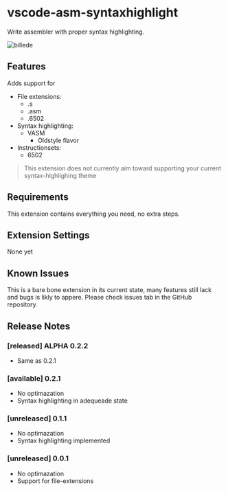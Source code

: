 # vscode-asm-syntaxhighlight

Write assembler with proper syntax highlighting.

![billede](https://user-images.githubusercontent.com/10633478/136101158-fe9b8c1a-10a1-4d81-a8b2-692e6a5fd0fa.png)


## Features

Adds support for
* File extensions:
    * .s
    * .asm
    * .6502
* Syntax highlighting:
    * VASM
        * Oldstyle flavor
* Instructionsets:
   *  6502

> This extension does not currently aim toward supporting your current syntax-highlighing theme

## Requirements

This extension contains everything you need, no extra steps.

## Extension Settings

None yet

## Known Issues

This is a bare bone extension in its current state, many features still lack and bugs is likly to appere. Please check issues tab in the GitHub repository.

## Release Notes

### [released] ALPHA 0.2.2
* Same as 0.2.1

### [available] 0.2.1
* No optimazation
* Syntax highlighting in adequeade state

### [unreleased] 0.1.1
* No optimazation
* Syntax highlighting implemented 

### [unreleased] 0.0.1
* No optimazation
* Support for file-extensions
